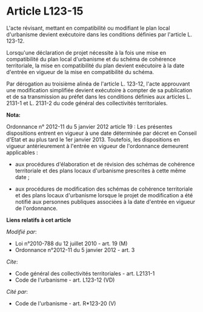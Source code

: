 # Article L123-15

L'acte révisant, mettant en compatibilité ou modifiant le plan local d'urbanisme devient exécutoire dans les conditions
définies par l'article L. 123-12. 

Lorsqu'une déclaration de projet nécessite à la fois une mise en compatibilité du plan local d'urbanisme et du schéma de
cohérence territoriale, la mise en compatibilité du plan devient exécutoire à la date d'entrée en vigueur de la mise en
compatibilité du schéma. 

Par dérogation au troisième alinéa de l'article L. 123-12, l'acte approuvant une modification simplifiée devient exécutoire à
compter de sa publication et de sa transmission au préfet dans les conditions définies aux articles L. 2131-1 et L. 2131-2 du
code général des collectivités territoriales.

**Nota:**

Ordonnance n° 2012-11 du 5 janvier 2012 article 19 : Les présentes dispositions entrent en vigueur à une date déterminée par
décret en Conseil d'Etat et au plus tard le 1er janvier 2013. Toutefois, les dispositions en vigueur antérieurement à
l'entrée en vigueur de l'ordonnance demeurent applicables :

- aux procédures d'élaboration et de révision des schémas de cohérence territoriale et des plans locaux d'urbanisme
prescrites à cette même date ;

- aux procédures de modification des schémas de cohérence territoriale et des plans locaux d'urbanisme lorsque le projet de
modification a été notifié aux personnes publiques associées à la date d'entrée en vigueur de l'ordonnance.

**Liens relatifs à cet article**

_Modifié par_:

  - Loi n°2010-788 du 12 juillet 2010 - art. 19 (M)
  - Ordonnance n°2012-11 du 5 janvier 2012 - art. 3

_Cite_:

  - Code général des collectivités territoriales - art. L2131-1
  - Code de l'urbanisme - art. L123-12 (VD)

_Cité par_:

  - Code de l'urbanisme - art. R*123-20 (V)
